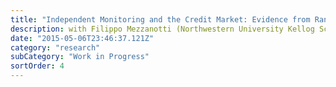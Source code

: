 ```yaml
---
title: "Independent Monitoring and the Credit Market: Evidence from Random Selection of Auditors"
description: with Filippo Mezzanotti (Northwestern University Kellog School of Management) and Giovanni Soggia (Bank of Italy)
date: "2015-05-06T23:46:37.121Z"
category: "research"
subCategory: "Work in Progress"
sortOrder: 4
---
```


